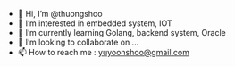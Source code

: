 - 👋 Hi, I’m @thuongshoo
- 👀 I’m interested in embedded system, IOT
- 🌱 I’m currently learning Golang, backend system, Oracle
- 💞️ I’m looking to collaborate on ...
- 📫 How to reach me : yuyoonshoo@gmail.com

<!---
thuongshoo/thuongshoo is a ✨ special ✨ repository because its `README.md` (this file) appears on your GitHub profile.
You can click the Preview link to take a look at your changes.
--->
